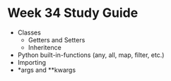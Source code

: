 # Week 34 Study Guide

- Classes
  - Getters and Setters
  - Inheritence
- Python built-in-functions (any, all, map, filter, etc.)
- Importing
- *args and **kwargs
